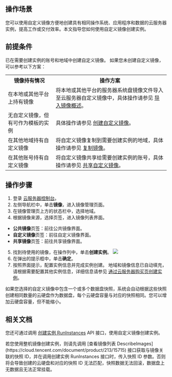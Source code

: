 ## 操作场景
您可以使用自定义镜像方便地创建具有相同操作系统、应用程序和数据的云服务器实例，提高工作或交付效率。本文指导您如何使用自定义镜像创建实例。


## 前提条件
已在需要创建实例的账号和地域中创建自定义镜像。
如果您未创建自定义镜像，可以参考以下方案：
<table>
	<tr><th>镜像持有情况</th><th>操作方案</th></tr>
	<tr><td>在本地或其他平台上持有镜像</td><td>将本地或其他平台的服务器系统盘镜像文件导入至云服务器自定义镜像中，具体操作请参见 <a href="https://cloud.tencent.com/document/product/213/4945">导入镜像概述</a>。</td></tr>
	<tr><td>无自定义镜像，但有可作为模板的实例</td><td>具体操作请参见 <a href="https://cloud.tencent.com/document/product/213/4942">创建自定义镜像</a>。</td></tr>
	<tr><td>在其他地域持有自定义镜像</td><td>将自定义镜像复制到需要创建实例的地域，具体操作请参见 <a href="https://cloud.tencent.com/document/product/213/4943">复制镜像</a>。</td></tr>
	<tr><td>在其他账号持有自定义镜像</td><td>将自定义镜像共享给需要创建实例的账号，具体操作请参见 <a href="https://cloud.tencent.com/document/product/213/4944">共享自定义镜像</a>。</td></tr>
</table>

## 操作步骤

1. 登录 [云服务器控制台](https://console.cloud.tencent.com/cvm/instance/index?rid=1)。
2. 左侧导航栏中，单击**镜像**，进入镜像管理页面。
3. 在镜像管理页上方的状态栏中，选择地域。
4. 根据镜像来源，选择页签，进入镜像列表界面。
 - **公共镜像**页签：前往公共镜像界面。
 - **自定义镜像**页签：前往自定义镜像界面。
 - **共享镜像**页签：前往共享镜像界面。
5. 找到待使用的镜像，在操作列中，单击**创建实例**。
![](https://qcloudimg.tencent-cloud.cn/raw/02f375848531f9f71329100f94a7f60c.png)
6. 在弹出的提示框中，单击**确定**。
7. 按照界面提示，配置实例信息并完成实例创建。
地域和镜像信息已自动填充，请根据需要配置其他实例信息，详细信息请参见 [通过云服务器购买页创建实例](https://cloud.tencent.com/document/product/213/4855)。
<dx-alert infotype="explain" title="">
如果您选择的自定义镜像中包含一个或多个数据盘快照，系统会自动根据这些快照创建相同数量的云硬盘作为数据盘，每个云硬盘容量与对应的快照相同。您可以增加云硬盘容量，但不能缩小。
</dx-alert>



## 相关文档
您还可通过调用 [创建实例 RunInstances](https://cloud.tencent.com/document/product/213/15730) API 接口，使用自定义镜像创建实例。


<dx-alert infotype="explain" title="">
若您使用整机镜像创建实例，则请先调用 [查看镜像列表 DescribeImages](https://cloud.tencent.com/document/product/213/15715) 接口获取与镜像关联的快照 ID，并在调用创建实例 RunInstances 接口时，传入快照 ID 参数。否则将会导致创建的云硬盘和对应的快照 ID 无法匹配，快照数据无法回滚，数据盘上无数据且无法正常挂载。
</dx-alert>

